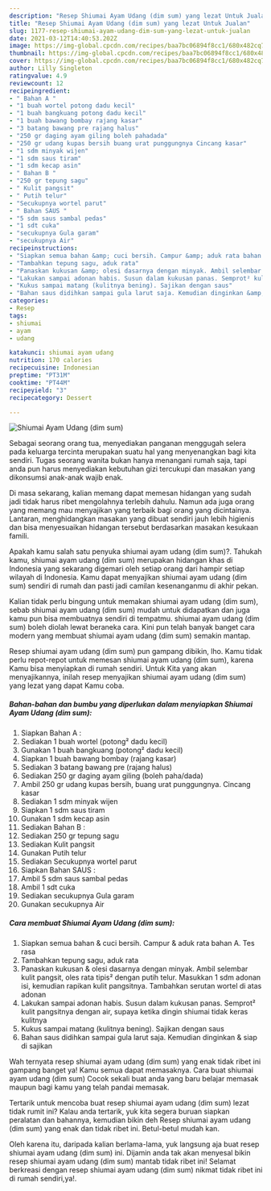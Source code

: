 ```yaml
---
description: "Resep Shiumai Ayam Udang (dim sum) yang lezat Untuk Jualan"
title: "Resep Shiumai Ayam Udang (dim sum) yang lezat Untuk Jualan"
slug: 1177-resep-shiumai-ayam-udang-dim-sum-yang-lezat-untuk-jualan
date: 2021-03-12T14:40:53.202Z
image: https://img-global.cpcdn.com/recipes/baa7bc06894f8cc1/680x482cq70/shiumai-ayam-udang-dim-sum-foto-resep-utama.jpg
thumbnail: https://img-global.cpcdn.com/recipes/baa7bc06894f8cc1/680x482cq70/shiumai-ayam-udang-dim-sum-foto-resep-utama.jpg
cover: https://img-global.cpcdn.com/recipes/baa7bc06894f8cc1/680x482cq70/shiumai-ayam-udang-dim-sum-foto-resep-utama.jpg
author: Lilly Singleton
ratingvalue: 4.9
reviewcount: 12
recipeingredient:
- " Bahan A "
- "1 buah wortel potong dadu kecil"
- "1 buah bangkuang potong dadu kecil"
- "1 buah bawang bombay rajang kasar"
- "3 batang bawang pre rajang halus"
- "250 gr daging ayam giling boleh pahadada"
- "250 gr udang kupas bersih buang urat punggungnya Cincang kasar"
- "1 sdm minyak wijen"
- "1 sdm saus tiram"
- "1 sdm kecap asin"
- " Bahan B "
- "250 gr tepung sagu"
- " Kulit pangsit"
- " Putih telur"
- "Secukupnya wortel parut"
- " Bahan SAUS "
- "5 sdm saus sambal pedas"
- "1 sdt cuka"
- "secukupnya Gula garam"
- "secukupnya Air"
recipeinstructions:
- "Siapkan semua bahan &amp; cuci bersih. Campur &amp; aduk rata bahan A. Tes rasa"
- "Tambahkan tepung sagu, aduk rata"
- "Panaskan kukusan &amp; olesi dasarnya dengan minyak. Ambil selembar kulit pangsit, oles rata tipis² dengan putih telur. Masukkan 1 sdm adonan isi, kemudian rapikan kulit pangsitnya. Tambahkan serutan wortel di atas adonan"
- "Lakukan sampai adonan habis. Susun dalam kukusan panas. Semprot² kulit pangsitnya dengan air, supaya ketika dingin shiumai tidak keras kulitnya"
- "Kukus sampai matang (kulitnya bening). Sajikan dengan saus"
- "Bahan saus didihkan sampai gula larut saja. Kemudian dinginkan &amp; siap di sajikan"
categories:
- Resep
tags:
- shiumai
- ayam
- udang

katakunci: shiumai ayam udang 
nutrition: 170 calories
recipecuisine: Indonesian
preptime: "PT31M"
cooktime: "PT44M"
recipeyield: "3"
recipecategory: Dessert

---
```



![Shiumai Ayam Udang (dim sum)](https://img-global.cpcdn.com/recipes/baa7bc06894f8cc1/680x482cq70/shiumai-ayam-udang-dim-sum-foto-resep-utama.jpg)

Sebagai seorang orang tua, menyediakan panganan menggugah selera pada keluarga tercinta merupakan suatu hal yang menyenangkan bagi kita sendiri. Tugas seorang  wanita bukan hanya menangani rumah saja, tapi anda pun harus menyediakan kebutuhan gizi tercukupi dan masakan yang dikonsumsi anak-anak wajib enak.

Di masa  sekarang, kalian memang dapat memesan hidangan yang sudah jadi tidak harus ribet mengolahnya terlebih dahulu. Namun ada juga orang yang memang mau menyajikan yang terbaik bagi orang yang dicintainya. Lantaran, menghidangkan masakan yang dibuat sendiri jauh lebih higienis dan bisa menyesuaikan hidangan tersebut berdasarkan masakan kesukaan famili. 



Apakah kamu salah satu penyuka shiumai ayam udang (dim sum)?. Tahukah kamu, shiumai ayam udang (dim sum) merupakan hidangan khas di Indonesia yang sekarang digemari oleh setiap orang dari hampir setiap wilayah di Indonesia. Kamu dapat menyajikan shiumai ayam udang (dim sum) sendiri di rumah dan pasti jadi camilan kesenanganmu di akhir pekan.

Kalian tidak perlu bingung untuk memakan shiumai ayam udang (dim sum), sebab shiumai ayam udang (dim sum) mudah untuk didapatkan dan juga kamu pun bisa membuatnya sendiri di tempatmu. shiumai ayam udang (dim sum) boleh diolah lewat beraneka cara. Kini pun telah banyak banget cara modern yang membuat shiumai ayam udang (dim sum) semakin mantap.

Resep shiumai ayam udang (dim sum) pun gampang dibikin, lho. Kamu tidak perlu repot-repot untuk memesan shiumai ayam udang (dim sum), karena Kamu bisa menyiapkan di rumah sendiri. Untuk Kita yang akan menyajikannya, inilah resep menyajikan shiumai ayam udang (dim sum) yang lezat yang dapat Kamu coba.

<!--inarticleads1-->

##### Bahan-bahan dan bumbu yang diperlukan dalam menyiapkan Shiumai Ayam Udang (dim sum):

1. Siapkan  Bahan A :
1. Sediakan 1 buah wortel (potong² dadu kecil)
1. Gunakan 1 buah bangkuang (potong² dadu kecil)
1. Siapkan 1 buah bawang bombay (rajang kasar)
1. Sediakan 3 batang bawang pre (rajang halus)
1. Sediakan 250 gr daging ayam giling (boleh paha/dada)
1. Ambil 250 gr udang kupas bersih, buang urat punggungnya. Cincang kasar
1. Sediakan 1 sdm minyak wijen
1. Siapkan 1 sdm saus tiram
1. Gunakan 1 sdm kecap asin
1. Sediakan  Bahan B :
1. Sediakan 250 gr tepung sagu
1. Sediakan  Kulit pangsit
1. Gunakan  Putih telur
1. Sediakan Secukupnya wortel parut
1. Siapkan  Bahan SAUS :
1. Ambil 5 sdm saus sambal pedas
1. Ambil 1 sdt cuka
1. Sediakan secukupnya Gula garam
1. Gunakan secukupnya Air




<!--inarticleads2-->

##### Cara membuat Shiumai Ayam Udang (dim sum):

1. Siapkan semua bahan &amp; cuci bersih. Campur &amp; aduk rata bahan A. Tes rasa
1. Tambahkan tepung sagu, aduk rata
1. Panaskan kukusan &amp; olesi dasarnya dengan minyak. Ambil selembar kulit pangsit, oles rata tipis² dengan putih telur. Masukkan 1 sdm adonan isi, kemudian rapikan kulit pangsitnya. Tambahkan serutan wortel di atas adonan
1. Lakukan sampai adonan habis. Susun dalam kukusan panas. Semprot² kulit pangsitnya dengan air, supaya ketika dingin shiumai tidak keras kulitnya
1. Kukus sampai matang (kulitnya bening). Sajikan dengan saus
1. Bahan saus didihkan sampai gula larut saja. Kemudian dinginkan &amp; siap di sajikan




Wah ternyata resep shiumai ayam udang (dim sum) yang enak tidak ribet ini gampang banget ya! Kamu semua dapat memasaknya. Cara buat shiumai ayam udang (dim sum) Cocok sekali buat anda yang baru belajar memasak maupun bagi kamu yang telah pandai memasak.

Tertarik untuk mencoba buat resep shiumai ayam udang (dim sum) lezat tidak rumit ini? Kalau anda tertarik, yuk kita segera buruan siapkan peralatan dan bahannya, kemudian bikin deh Resep shiumai ayam udang (dim sum) yang enak dan tidak ribet ini. Betul-betul mudah kan. 

Oleh karena itu, daripada kalian berlama-lama, yuk langsung aja buat resep shiumai ayam udang (dim sum) ini. Dijamin anda tak akan menyesal bikin resep shiumai ayam udang (dim sum) mantab tidak ribet ini! Selamat berkreasi dengan resep shiumai ayam udang (dim sum) nikmat tidak ribet ini di rumah sendiri,ya!.

